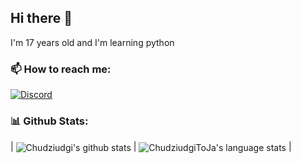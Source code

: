 ## Hi there 👋
I'm 17 years old and I'm learning python

### 📫 How to reach me:  
[![Discord](https://img.shields.io/badge/-nils%235281-%235662f6?logo=discord&style=flat-square&logoColor=white)](https://discordapp.com/users/441492546028306436)

### 📊 Github Stats:
| <img align="center" src="https://github-readme-stats.vercel.app/api?username=ChudziudgiToJa&show_icons=true&hide_border=true" alt="Chudziudgi's github stats"/> | <img align="center" src="https://github-readme-stats.vercel.app/api/top-langs/?username=ChudziudgiToJa&layout=compact&hide_border=true&exclude_repo=mcp-1.8.9" alt="ChudziudgiToJa's language stats"/> |